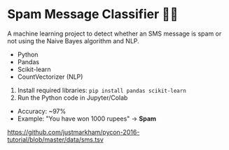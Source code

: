 # Spam Message Classifier 📩🤖

A machine learning project to detect whether an SMS message is spam or not using the Naive Bayes algorithm and NLP.

- Python
- Pandas
- Scikit-learn
- CountVectorizer (NLP)

1. Install required libraries: `pip install pandas scikit-learn`
2. Run the Python code in Jupyter/Colab

- Accuracy: ~97%
- Example: "You have won 1000 rupees" → **Spam**

https://github.com/justmarkham/pycon-2016-tutorial/blob/master/data/sms.tsv
